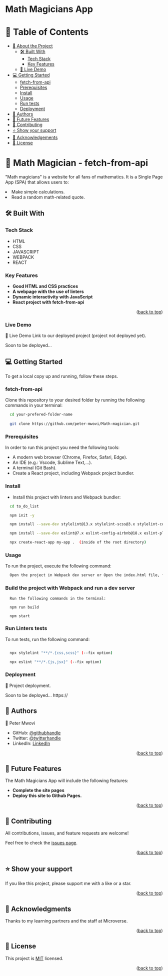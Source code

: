 # Math Magicians App

<a name="readme-top"></a>

# 📗 Table of Contents

- [📖 About the Project](#about-project)
  - [🛠️ Built With](#built-with)
    - [Tech Stack](#tech-stack)
    - [Key Features](#key-features)
  - [🚀 Live Demo](#live-demo)
- [💻 Getting Started](#getting-started)
  - [fetch-from-api](#fetch-from-api)
  - [Prerequisites](#prerequisites)
  - [Install](#install)
  - [Usage](#usage)
  - [Run tests](#run-tests)
  - [Deployment](#triangular_flag_on_post-deployment)
- [👥 Authors](#authors)
- [🔭 Future Features](#future-features)
- [🤝 Contributing](#contributing)
- [⭐ Show your support](#support)
- [🙏 Acknowledgements](#acknowledgements)
- [📝 License](#license)

<!-- PROJECT DESCRIPTION -->
# 📖 Math Magician - fetch-from-api <a name="about-project"></a>
"Math magicians" is a website for all fans of mathematics. It is a Single Page App (SPA) that allows users to:

<li>Make simple calculations. </li>
 <li>Read a random math-related quote. </li>




## 🛠️ Built With <a name="built-with"></a>

<!-- Tech Stack -->
### Tech Stack <a name="tech-stack"></a>
- HTML
- CSS
- JAVASCRIPT
- WEBPACK
- REACT

<!-- Key Features -->
### Key Features <a name="key-features"></a>

- **Good HTML and CSS practices**
- **A webpage with the use of linters**
- **Dynamic interactivity with JavaScript**
- **React project with fetch-from-api**

<p align="right">(<a href="#readme-top">back to top</a>)</p>

### Live Demo <a name="live-demo"></a>

🚀 Live Demo
Link to our deployed project (project not deployed yet).

  Soon to be deployed...

<!-- GETTING STARTED -->

## 💻 Getting Started <a name="getting-started"></a>

To get a local copy up and running, follow these steps.

### fetch-from-api <a name="fetch-from-api"></a>

Clone this repository to your desired folder by running the following commands in your terminal:

```sh
  cd your-prefered-folder-name
  
  git clone https://github.com/peter-mwovi/Math-magician.git
```

### Prerequisites <a name="prerequisites"></a>

In order to run this project you need the following tools:
- A modern web browser (Chrome, Firefox, Safari, Edge).
- An IDE (e.g.: Vscode, Sublime Text,...).
- A terminal (Git Bash).
- Create a React project, including Webpack project bundler.


### Install <a name="install"></a>

- Install this project with linters and Webpack bundler:

```sh
  cd to_do_list

  npm init -y

  npm install --save-dev stylelint@13.x stylelint-scss@3.x stylelint-config-standard@21.x stylelint-csstree-validator@1.x

  npm install --save-dev eslint@7.x eslint-config-airbnb@18.x eslint-plugin-import@2.x eslint-plugin-jsx-a11y@6.x eslint-plugin-react@7.x eslint-plugin-react-hooks@4.x @babel/eslint-parser@7.x @babel/core@7.x  @babel/plugin-syntax-jsx@7.x  @babel/preset-react@7.x @babel/preset-react@7.x

  npx create-react-app my-app .  (inside of the root directory)
```

### Usage <a name="usage"></a>

To run the project, execute the following command:

```sh
  Open the project in Webpack dev server or Open the index.html file, from dist/ folder, on your browser.
```
### Build the project with Webpack and run a dev server
```
  Run the following commands in the terminal:

  npm run build
  
  npm start
```

### Run Linters tests <a name="run-tests"></a>

To run tests, run the following command:

```sh

  npx stylelint "**/*.{css,scss}" (--fix option)

  npx eslint "**/*.{js,jsx}" (--fix option)
```

### Deployment <a name="triangular_flag_on_post-deployment"></a>

🚀 Project deployment.

Soon to be deployed...
https://


<!-- AUTHORS -->

## 👥 Authors <a name="authors"></a>

👤 Peter Mwovi

- GitHub: [@githubhandle](https://github.com/peter-mwovi/)
- Twitter: [@twitterhandle](https://twitter.com/mwovi_peter)
- LinkedIn: [LinkedIn](https://www.linkedin.com/in/peter-mwovi-57141a179/)
<p align="right">(<a href="#readme-top">back to top</a>)</p>

<!-- FUTURE FEATURES -->

## 🔭 Future Features <a name="future-features"></a>
The Math Magicians App will include the following features:
- **Complete the site pages**
- **Deploy this site to Github Pages.**

<p align="right">(<a href="#readme-top">back to top</a>)</p>

<!-- CONTRIBUTING -->

## 🤝 Contributing <a name="contributing"></a>

All contributions, issues, and feature requests are welcome!

Feel free to check the [issues page](../../issues/).

<p align="right">(<a href="#readme-top">back to top</a>)</p>

<!-- SUPPORT -->

## ⭐ Show your support <a name="support"></a>

If you like this project, please support me with a like or a star.

<p align="right">(<a href="#readme-top">back to top</a>)</p>

<!-- ACKNOWLEDGEMENTS -->

## 🙏 Acknowledgments <a name="acknowledgements"></a>

Thanks to my learning partners and the staff at Microverse.

<p align="right">(<a href="#readme-top">back to top</a>)</p>

<!-- LICENSE -->

## 📝 License <a name="license"></a>

This project is [MIT](./LICENSE) licensed.

<p align="right">(<a href="#readme-top">back to top</a>)</p>